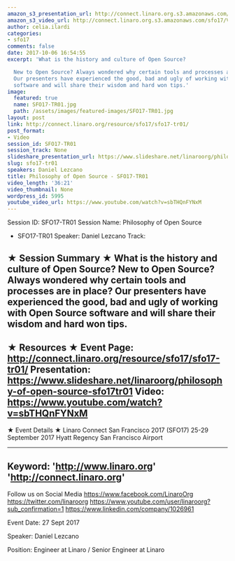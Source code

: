 ```yaml
---
amazon_s3_presentation_url: http://connect.linaro.org.s3.amazonaws.com/sfo17/Presentations/SFO17-TR01%20Philosophy%20of%20the%20Open%20Source.pdf
amazon_s3_video_url: http://connect.linaro.org.s3.amazonaws.com/sfo17/Videos/SFO17-TR01%20Philsophy%20of%20Open%20Source.mp4
author: celia.ilardi
categories:
- sfo17
comments: false
date: 2017-10-06 16:54:55
excerpt: 'What is the history and culture of Open Source?

  New to Open Source? Always wondered why certain tools and processes are in place?
  Our presenters have experienced the good, bad and ugly of working with Open Source
  software and will share their wisdom and hard won tips.'
image:
  featured: true
  name: SFO17-TR01.jpg
  path: /assets/images/featured-images/SFO17-TR01.jpg
layout: post
link: http://connect.linaro.org/resource/sfo17/sfo17-tr01/
post_format:
- Video
session_id: SFO17-TR01
session_track: None
slideshare_presentation_url: https://www.slideshare.net/linaroorg/philosophy-of-open-source-sfo17tr01
slug: sfo17-tr01
speakers: Daniel Lezcano
title: Philosophy of Open Source - SFO17-TR01
video_length: '36:21'
video_thumbnail: None
wordpress_id: 5995
youtube_video_url: https://www.youtube.com/watch?v=sbTHQnFYNxM
---
```


Session ID: SFO17-TR01
Session Name: Philosophy of Open Source
- SFO17-TR01
Speaker: Daniel Lezcano
Track:

★ Session Summary ★
What is the history and culture of Open Source?
New to Open Source? Always wondered why certain tools and processes are in place? Our presenters have experienced the good, bad and ugly of working with Open Source software and will share their wisdom and hard won tips.
---------------------------------------------------
★ Resources ★
Event Page: http://connect.linaro.org/resource/sfo17/sfo17-tr01/
Presentation: https://www.slideshare.net/linaroorg/philosophy-of-open-source-sfo17tr01
Video: https://www.youtube.com/watch?v=sbTHQnFYNxM
---------------------------------------------------

★ Event Details ★
Linaro Connect San Francisco 2017 (SFO17)
25-29 September 2017
Hyatt Regency San Francisco Airport

---------------------------------------------------
Keyword:
'http://www.linaro.org'
'http://connect.linaro.org'
---------------------------------------------------
Follow us on Social Media
https://www.facebook.com/LinaroOrg
https://twitter.com/linaroorg
https://www.youtube.com/user/linaroorg?sub_confirmation=1
https://www.linkedin.com/company/1026961

Event Date: 27 Sept 2017

Speaker: Daniel Lezcano

Position: Engineer at Linaro / Senior Engineer at Linaro